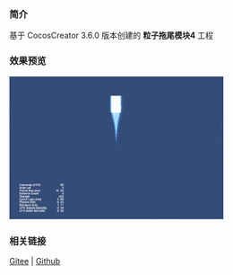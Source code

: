 ### 简介

基于 CocosCreator 3.6.0 版本创建的 **粒子拖尾模块4** 工程

### 效果预览
![image](../../../gif/202203/2022030535.gif)

### 相关链接
[Gitee](https://gitee.com/mirrors_cocos-creator/test-cases-3d/blob/v3.0/assets/cases/particle) | [Github](https://github.com/cocos-creator/test-cases-3d/blob/v3.0/assets/cases/particle)